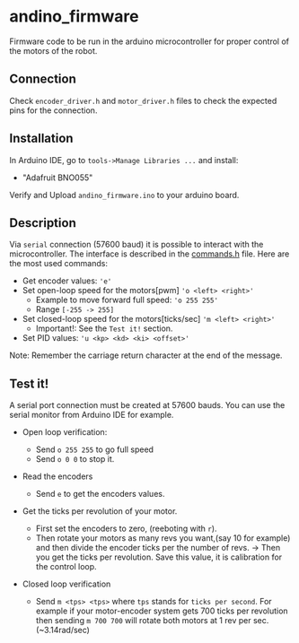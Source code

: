 # andino_firmware

Firmware code to be run in the arduino microcontroller for proper control of the motors of the robot.

## Connection

Check `encoder_driver.h` and `motor_driver.h` files to check the expected pins for the connection.

## Installation

In Arduino IDE, go to `tools->Manage Libraries ...` and install:
- "Adafruit BNO055"

Verify and Upload `andino_firmware.ino` to your arduino board.

## Description

Via `serial` connection (57600 baud) it is possible to interact with the microcontroller. The interface is described in the [commands.h](src/commands.h) file. Here are the most used commands:


 - Get encoder values: `'e'`
 - Set open-loop speed for the motors[pwm] `'o <left> <right>'`
   - Example to move forward full speed: `'o 255 255'` 
   - Range `[-255 -> 255]`
 - Set closed-loop speed for the motors[ticks/sec] `'m <left> <right>'`
   - Important!: See the `Test it!` section.
 - Set PID values: `'u <kp> <kd> <ki> <offset>'`

Note: Remember the carriage return character at the end of the message.


## Test it!

A serial port connection must be created at 57600 bauds. You can use the serial monitor from Arduino IDE for example.

* Open loop verification:
  - Send `o 255 255` to go full speed
  - Send `o 0 0` to stop it.

* Read the encoders
  - Send `e` to get the encoders values.

* Get the ticks per revolution of your motor.
  - First set the encoders to zero, (reeboting with `r`).
  - Then rotate your motors as many revs you want,(say 10 for example) and then divide the encoder ticks per the number of revs. -> Then you get the ticks per revolution. Save this value, it is calibration for the control loop.

* Closed loop verification
  - Send `m <tps> <tps>` where `tps` stands for `ticks per second`. For example if your motor-encoder system gets 700 ticks per revolution then sending `m 700 700` will rotate both motors at 1 rev per sec. (~3.14rad/sec)
